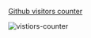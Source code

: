 [Github visitors counter](https://github.com/ahmedash95/github-views)

![vistiors-counter](https://githubviews.ahmedash.com?version=3)
